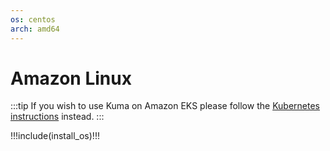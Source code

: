 ```yaml
---
os: centos
arch: amd64
---
```


# Amazon Linux 

:::tip
If you wish to use Kuma on Amazon EKS please follow the [Kubernetes instructions](../installation/kubernetes/) instead.
:::


!!!include(install_os)!!!
